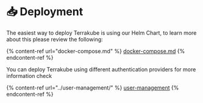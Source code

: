 # 📥 Deployment

The easiest way to deploy Terrakube is using our Helm Chart, to learn more about this please review the following:

{% content-ref url="docker-compose.md" %}
[docker-compose.md](docker-compose.md)
{% endcontent-ref %}

You can deploy Terrakube using different authentication providers for more information check

{% content-ref url="../user-management/" %}
[user-management](../user-management/)
{% endcontent-ref %}
